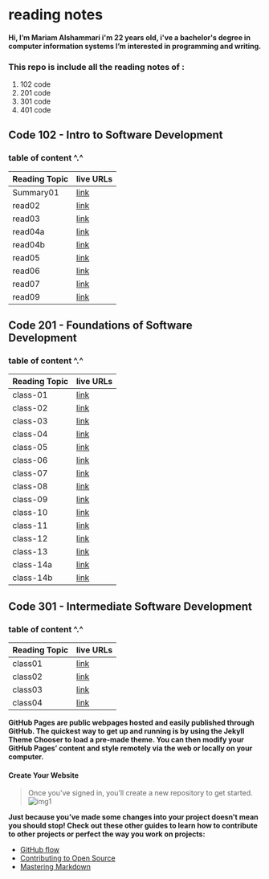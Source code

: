 # **reading notes**

####  Hi, I’m Mariam Alshammari i'm 22 years old, i've a bachelor's degree in computer information systems I’m interested in programming and writing.


### **This repo is include all the reading notes of :**
1. 102 code 
2. 201 code 
3. 301 code 
4. 401 code 


## **Code 102 - Intro to Software Development** 

### table of content ^.^

| Reading Topic  | live URLs    |
| :------------- | :---------- |
| Summary01      |[link](https://mariamalshammari.github.io/reading-notes2/Summary)|
| read02         |[link](https://mariamalshammari.github.io/reading-notes2/read02) |
| read03         |[link](https://mariamalshammari.github.io/reading-notes2/read03) |
| read04a         |[link](https://mariamalshammari.github.io/reading-notes2/read04a) |
| read04b         |[link](https://mariamalshammari.github.io/reading-notes2/read04b) |
| read05         |[link](https://mariamalshammari.github.io/reading-notes2/read05) |
| read06         |[link](https://mariamalshammari.github.io/reading-notes2/read06) |
| read07         |[link](https://mariamalshammari.github.io/reading-notes2/read07) |
| read09         |[link](https://mariamalshammari.github.io/reading-notes2/read09) |


## **Code 201 - Foundations of Software Development**
### table of content ^.^

| Reading Topic  | live URLs    |
| :------------- | :---------- |
| class-01         |[link](https://mariamalshammari.github.io/reading-notes/class-01)|
| class-02         |[link](https://mariamalshammari.github.io/reading-notes/class-02) |
| class-03         |[link](https://mariamalshammari.github.io/reading-notes/class-03) |
| class-04         |[link](https://mariamalshammari.github.io/reading-notes/class-04) |
| class-05         |[link](https://mariamalshammari.github.io/reading-notes/class-05) |
| class-06         |[link](https://mariamalshammari.github.io/reading-notes/class-06) |
| class-07         |[link](https://mariamalshammari.github.io/reading-notes/class-07) |
| class-08         |[link](https://mariamalshammari.github.io/reading-notes/class-08) |
| class-09         |[link](https://mariamalshammari.github.io/reading-notes/class-09) |
| class-10         |[link](https://mariamalshammari.github.io/reading-notes/class-10) |
| class-11         |[link](https://mariamalshammari.github.io/reading-notes/class-11) |
| class-12         |[link](https://mariamalshammari.github.io/reading-notes/class-12) |
| class-13         |[link](https://mariamalshammari.github.io/reading-notes/class-13) |
| class-14a         |[link](https://mariamalshammari.github.io/reading-notes/class-14a) |
| class-14b         |[link](https://mariamalshammari.github.io/reading-notes/class-14b) |



## **Code 301 - Intermediate Software Development**

### table of content ^.^


| Reading Topic  | live URLs    |
| :------------- | :---------- |
| class01        |[link](https://mariamalshammari.github.io/reading-notes/Class01)|
| class02        |[link](https://mariamalshammari.github.io/reading-notes/Class02)|
| class03        |[link](https://mariamalshammari.github.io/reading-notes/Class03)|
| class04        |[link](https://mariamalshammari.github.io/reading-notes/Class04)|




**GitHub Pages are public webpages hosted and easily published through GitHub. The quickest way to get up and running is by using the Jekyll Theme Chooser to load a pre-made theme. You can then modify your GitHub Pages’ content and style remotely via the web or locally on your computer.**

#### Create Your Website
>Once you’ve signed in, you’ll create a new repository to get started.
![img1](https://guides.github.com/features/pages/create-new-repo-button.png)

**Just because you’ve made some changes into your project doesn’t mean you should stop! Check out these other guides to learn how to contribute to other projects or perfect the way you work on projects:**

* [GitHub flow](https://guides.github.com/introduction/flow/)
* [Contributing to Open Source](https://opensource.guide/how-to-contribute/)
* [Mastering Markdown](https://guides.github.com/features/mastering-markdown/)
